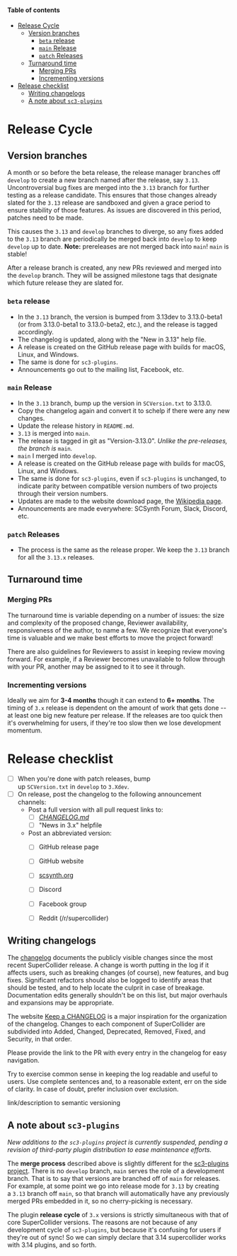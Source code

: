 <!-- TOC start (generated with https://derlin.github.io/bitdowntoc/) -->
#### Table of contents

- [Release Cycle](#release-cycle)
   * [Version branches](#version-branches)
      + [`beta` release](#beta-release)
      + [`main` Release](#main-release)
      + [`patch` Releases](#patch-releases)
   * [Turnaround time](#turnaround-time)
      + [Merging PRs](#merging-prs)
      + [Incrementing versions](#incrementing-versions)
- [Release checklist](#release-checklist)
   * [Writing changelogs](#writing-changelogs)
   * [A note about `sc3-plugins`](#a-note-about-sc3-plugins)

<!-- TOC end -->

# Release Cycle

## Version branches

A month or so before the beta release, the release manager branches off `develop` to create a new branch named after the release, say `3.13`. Uncontroversial bug fixes are merged into the `3.13` branch for further testing as a release candidate. This ensures that those changes already slated for the `3.13` release are sandboxed and given a grace period to ensure stability of those features. As issues are discovered in this period, patches need to be made.

This causes the `3.13` and `develop` branches to diverge, so any fixes added to the `3.13` branch are periodically be merged back into `develop` to keep `develop` up to date. **Note:** prereleases are not merged back into `main`! `main` is stable!

After a release branch is created, any new PRs reviewed and merged into the `develop` branch. They will be assigned milestone tags that designate which future release they are slated for.


### `beta` release

- In the `3.13` branch, the version is bumped from 3.13dev to 3.13.0-beta1 (or from 3.13.0-beta1 to 3.13.0-beta2, etc.), and the release is tagged accordingly.
- The changelog is updated, along with the "New in 3.13" help file.
- A release is created on the GitHub release page with builds for macOS, Linux, and Windows.
- The same is done for `sc3-plugins`.
- Announcements go out to the mailing list, Facebook, etc.


### `main` Release

- In the `3.13` branch, bump up the version in `SCVersion.txt` to 3.13.0.
- Copy the changelog again and convert it to schelp if there were any new changes.
- Update the release history in `README.md`.
- `3.13` is merged into `main`.
- The release is tagged in git as "Version-3.13.0". *Unlike the pre-releases, the branch is* `main`*.*
- `main` I merged into `develop`.
- A release is created on the GitHub release page with builds for macOS, Linux, and Windows.
- The same is done for `sc3-plugins`, even if `sc3-plugins` is unchanged, to indicate parity between compatible version numbers of two projects through their version numbers.
- Updates are made to the website download page, the [Wikipedia page](https://en.wikipedia.org/wiki/SuperCollider).
- Announcements are made everywhere: SCSynth Forum, Slack, Discord, etc.

### `patch` Releases

- The process is the same as the release proper. We keep the `3.13` branch for all the `3.13.x` releases.


## Turnaround time

### Merging PRs

The turnaround time is variable depending on a number of issues: the size and complexity of the proposed change, Reviewer availability, responsiveness of the author, to name a few. We recognize that everyone's time is valuable and we make best efforts to move the project forward!

There are also guidelines for Reviewers to assist in keeping review moving forward. For example, if a Reviewer becomes unavailable to follow through with your PR, another may be assigned to it to see it through.


### Incrementing versions

Ideally we aim for **3-4 months** though it can extend to **6+ months**. The timing of `3.x` release is dependent on the amount of work that gets done -- at least one big new feature per  release. If the releases are too quick then it's overwhelming for users, if they're too slow then we lose development momentum.


# Release checklist

- [ ]  When you're done with patch releases, bump up `SCVersion.txt` in `develop` to `3.Xdev`.
- [ ]  On release, post the changelog to the following announcement channels:
    - Post a full version with all pull request links to:
        - [ ]  *[CHANGELOG.md](http://changelog.md/)*
        - [ ]  "News in 3.x" helpfile
    - Post an abbreviated version:
        - [ ]  GitHub release page
        - [ ]  GitHub website
        - [ ]  [scsynth.org](http://scsynth.org/)
        - [ ]  Discord
        - [ ]  Facebook group
        - [ ]  Reddit (/r/supercollider)


## Writing changelogs

The [changelog](https://github.com/supercollider/supercollider/wiki/Changelog) documents the publicly visible changes since the most recent SuperCollider release. A change is worth putting in the log if it affects users, such as breaking changes (of course), new features, and bug fixes. Significant refactors should also be logged to identify areas that should be tested, and to help locate the culprit in case of breakage. Documentation edits generally shouldn't be on this list, but major overhauls and expansions may be appropriate.

The website [Keep a CHANGELOG](http://keepa[changelog](https://github.com/supercollider/supercollider/wiki/Changelog).com/en/0.3.0/) is a major inspiration for the organization of the changelog. Changes to each component of SuperCollider are subdivided into Added, Changed, Deprecated, Removed, Fixed, and Security, in that order.

Please provide the link to the PR with every entry in the changelog for easy navigation.

Try to exercise common sense in keeping the log readable and useful to users. Use complete sentences and, to a reasonable extent, err on the side of clarity. In case of doubt, prefer inclusion over exclusion.

link/description to semantic versioning

## A note about `sc3-plugins`

*New additions to the `sc3-plugins` project is currently suspended, pending a revision of third-party plugin distribution to ease maintenance efforts.*

The **merge process** described above is slightly different for the [sc3-plugins project](https://github.com/supercollider/sc3-plugins). There is no `develop` branch, `main` serves the role of a development branch. That is to say that versions are branched off of `main` for releases. For example, at some point we go into release mode for `3.13` by creating a `3.13` branch off `main`, so that branch will automatically have any previously merged PRs embedded in it, so no cherry-picking is necessary.

The plugin **release cycle** of `3.x` versions is strictly simultaneous with that of core SuperCollider versions. The reasons are not because of any development cycle of `sc3-plugins`, but because it's confusing for users if they're out of sync! So we can simply declare that 3.14 supercollider works with 3.14 plugins, and so forth.